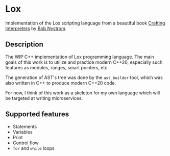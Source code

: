 # Lox

Implementation of the Lox scripting language from a beautiful book [Crafting Interpreters](http://www.craftinginterpreters.com/) by [Bob Nystrom](https://github.com/munificent).

## Description
The WIP C++ implementation of Lox programming language. The main goals of this work is to utilize and practiсe modern C++20, especially such features as modules, ranges, smart pointers, etc.  

The generation of AST's tree was done by the `ast_builder` tool, which was also written in C++ to produce modern C++20 code.

For now, I think of this work as a skeleton for my own language which will be targeted at writing microservices.

## Supported features
* Statements
* Variables
* Print
* Control flow
* `for` and `while` loops